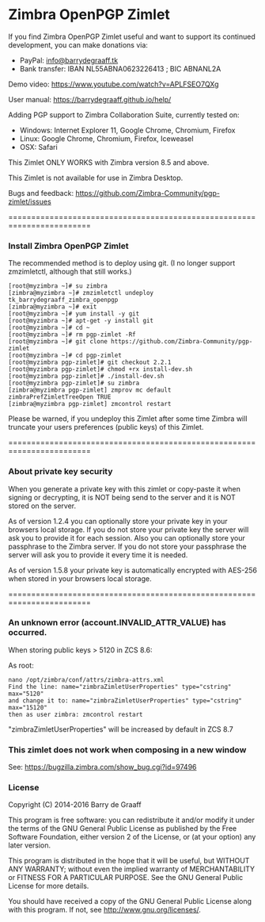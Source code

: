 Zimbra OpenPGP Zimlet
==========

If you find Zimbra OpenPGP Zimlet useful and want to support its continued development, you can make donations via:
- PayPal: info@barrydegraaff.tk
- Bank transfer: IBAN NL55ABNA0623226413 ; BIC ABNANL2A

Demo video: https://www.youtube.com/watch?v=APLFSEO7QXg

User manual: https://barrydegraaff.github.io/help/

Adding PGP support to Zimbra Collaboration Suite, currently tested on:
- Windows: Internet Explorer 11, Google Chrome, Chromium, Firefox
- Linux: Google Chrome, Chromium, Firefox, Iceweasel
- OSX: Safari

This Zimlet ONLY WORKS with Zimbra version 8.5 and above.

This Zimlet is not available for use in Zimbra Desktop.

Bugs and feedback: https://github.com/Zimbra-Community/pgp-zimlet/issues

========================================================================

### Install Zimbra OpenPGP Zimlet

The recommended method is to deploy using git. (I no longer support zmzimletctl, although that still works.)

    [root@myzimbra ~]# su zimbra
    [zimbra@myzimbra ~]# zmzimletctl undeploy tk_barrydegraaff_zimbra_openpgp
    [zimbra@myzimbra ~]# exit
    [root@myzimbra ~]# yum install -y git 
    [root@myzimbra ~]# apt-get -y install git
    [root@myzimbra ~]# cd ~
    [root@myzimbra ~]# rm pgp-zimlet -Rf
    [root@myzimbra ~]# git clone https://github.com/Zimbra-Community/pgp-zimlet
    [root@myzimbra ~]# cd pgp-zimlet
    [root@myzimbra pgp-zimlet]# git checkout 2.2.1
    [root@myzimbra pgp-zimlet]# chmod +rx install-dev.sh
    [root@myzimbra pgp-zimlet]# ./install-dev.sh
    [root@myzimbra pgp-zimlet]# su zimbra
    [zimbra@myzimbra pgp-zimlet] zmprov mc default zimbraPrefZimletTreeOpen TRUE
    [zimbra@myzimbra pgp-zimlet] zmcontrol restart
    
Please be warned, if you undeploy this Zimlet after some time Zimbra will truncate your users preferences (public keys) of this Zimlet.

========================================================================

### About private key security

When you generate a private key with this zimlet or copy-paste it when signing or decrypting, it is NOT being send to the server and it is NOT stored on the server.

As of version 1.2.4 you can optionally store your private key in your browsers local storage. If you do not store your private key the server will ask you to provide it for each session. Also you can optionally store your passphrase to the Zimbra server. If you do not store your passphrase the server will ask you to provide it every time it is needed.

As of version 1.5.8 your private key is automatically encrypted with AES-256 when stored in your browsers local storage.

========================================================================

### An unknown error (account.INVALID_ATTR_VALUE) has occurred.

When storing public keys > 5120 in ZCS 8.6:

As root:

    nano /opt/zimbra/conf/attrs/zimbra-attrs.xml
    Find the line: name="zimbraZimletUserProperties" type="cstring" max="5120"
    and change it to: name="zimbraZimletUserProperties" type="cstring" max="15120"
    then as user zimbra: zmcontrol restart

"zimbraZimletUserProperties" will be increased by default in ZCS 8.7

### This zimlet does not work when composing in a new window
See: https://bugzilla.zimbra.com/show_bug.cgi?id=97496


### License

Copyright (C) 2014-2016  Barry de Graaff

This program is free software: you can redistribute it and/or modify
it under the terms of the GNU General Public License as published by
the Free Software Foundation, either version 2 of the License, or
(at your option) any later version.

This program is distributed in the hope that it will be useful,
but WITHOUT ANY WARRANTY; without even the implied warranty of
MERCHANTABILITY or FITNESS FOR A PARTICULAR PURPOSE.  See the
GNU General Public License for more details.

You should have received a copy of the GNU General Public License
along with this program.  If not, see http://www.gnu.org/licenses/.

